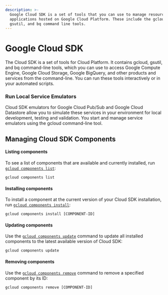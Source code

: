 ```yaml
---
description: >-
  Google Cloud SDK is a set of tools that you can use to manage resources and
  applications hosted on Google Cloud Platform. These include the gcloud,
  gsutil, and bq command line tools.
---
```


# Google Cloud SDK

The Cloud SDK is a set of tools for Cloud Platform. It contains gcloud, gsutil, and bq command-line tools, which you can use to access Google Compute Engine, Google Cloud Storage, Google BigQuery, and other products and services from the command-line. You can run these tools interactively or in your automated scripts.

### Run Local Service Emulators <a id="run-local-service-emulators"></a>

Cloud SDK emulators for Google Cloud Pub/Sub and Google Cloud Datastore allow you to simulate these services in your environment for local development, testing and validation. You start and manage service emulators using the gcloud command-line tool.

## Managing Cloud SDK Components

#### Listing components <a id="listing_components"></a>

To see a list of components that are available and currently installed, run [`gcloud components list`](https://cloud.google.com/sdk/gcloud/reference/components/list):

```text
gcloud components list
```

#### Installing components <a id="installing_components"></a>

To install a component at the current version of your Cloud SDK installation, run [`gcloud components install`](https://cloud.google.com/sdk/gcloud/reference/components/install):

```text
gcloud components install [COMPONENT-ID]
```

#### Updating components <a id="updating_components"></a>

Use the [`gcloud components update`](https://cloud.google.com/sdk/gcloud/reference/components/update) command to update all installed components to the latest available version of Cloud SDK:

```text
gcloud components update
```

#### Removing components <a id="removing_components"></a>

Use the [`gcloud components remove`](https://cloud.google.com/sdk/gcloud/reference/components/remove) command to remove a specified component by its ID:

```text
gcloud components remove [COMPONENT-ID]
```

